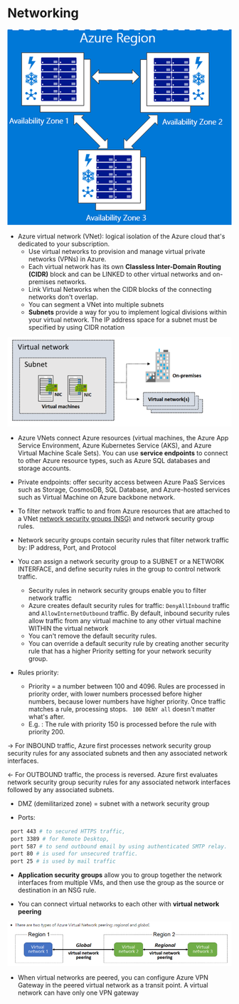 # Networking


![Region aozne](https://github.com/dejanu/az104/blob/main/src/regions_zone.PNG)


* Azure virtual network  (VNet): logical isolation of the Azure cloud that's dedicated to your subscription.
  - Use virtual networks to provision and manage virtual private networks (VPNs) in Azure.
  - Each virtual network has its own **Classless Inter-Domain Routing (CIDR)** block and can be LINKED to other virtual networks and on-premises networks.
  - Link Virtual Networks when the CIDR blocks of the connecting networks don't overlap.
  - You can segment a VNet into multiple subnets
  - **Subnets** provide a way for you to implement logical divisions within your virtual network. The IP address space for a subnet must be specified by using CIDR notation

![virtual networks](https://github.com/dejanu/az104/blob/main/src/virtual_networks.png)

*  Azure VNets connect Azure resources  (virtual machines, the Azure App Service Environment, Azure Kubernetes Service (AKS), and Azure Virtual Machine Scale Sets). You can use **service endpoints** to connect to other Azure resource types, such as Azure SQL databases and storage accounts.

* Private endpoints: offer security access between Azure PaaS Services such as Storage, CosmosDB, SQL Database, and Azure-hosted services such as Virtual Machine on Azure backbone network.

* To filter network traffic to and from Azure resources that are attached to a VNet [network security groups (NSG)](https://learn.microsoft.com/en-us/azure/security/fundamentals/network-overview) and network security group rules.

* Network security groups contain security rules that filter network traffic by: IP address, Port, and Protocol

* You can assign a network security group to a SUBNET or a NETWORK INTERFACE, and define security rules in the group to control network traffic.
    - Security rules in network security groups enable you to filter network traffic
    - Azure creates default security rules for traffic:  `DenyAllInbound` traffic and `AllowInternetOutbound` traffic. By default, inbound security rules allow traffic from any virtual machine to any other virtual machine WITHIN the virtual network
    - You can't remove the default security rules.
    - You can override a default security rule by creating another security rule that has a higher Priority setting for your network security group.

* Rules priority:
  - Priority = a number between 100 and 4096. Rules are processed in priority order, with lower numbers processed before higher numbers, because lower numbers have higher priority. Once traffic matches a rule, processing stops. ` 100 DENY all` doesn't matter what's after.
  - E.g. : The rule with priority 150 is processed before the rule with priority 200.


-> For INBOUND traffic, Azure first processes network security group security rules for any associated subnets and then any associated network interfaces.


<- For OUTBOUND traffic, the process is reversed. Azure first evaluates network security group security rules for any associated network interfaces followed by any associated subnets.



* DMZ (demilitarized zone) = subnet with a network security group

* Ports:

```bash
 port 443 # to secured HTTPS traffic, 
 port 3389 # for Remote Desktop,  
 port 587 # to send outbound email by using authenticated SMTP relay. 
 port 80 # is used for unsecured traffic. 
 port 25 # is used by mail traffic
```

* **Application security groups** allow you to group together the network interfaces from multiple VMs, and then use the group as the source or destination in an NSG rule.


* You can connect virtual networks to each other with **virtual network peering**

![peering](https://github.com/dejanu/az104/blob/main/src/vnet_peering.png)


* When virtual networks are peered, you can configure Azure VPN Gateway in the peered virtual network as a transit point. A virtual network can have only one VPN gateway